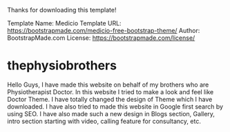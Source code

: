 Thanks for downloading this template!

Template Name: Medicio
Template URL: https://bootstrapmade.com/medicio-free-bootstrap-theme/
Author: BootstrapMade.com
License: https://bootstrapmade.com/license/

# thephysiobrothers
Hello Guys,
I have made this website on behalf of my brothers who are Physiotherapist Doctor. In this website I tried to make a look and feel like Doctor Theme. I have totally changed the design of Theme which I have downloaded. I have also tried to made this website in Google first search by using SEO. I have also made such a new design in Blogs section, Gallery, intro section starting with video, calling feature for consultancy, etc. 
